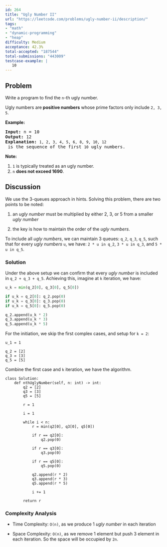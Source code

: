 ```yaml
---
id: 264
title: "Ugly Number II"
url: "https://leetcode.com/problems/ugly-number-ii/description/"
tags:
- "math"
- "dynamic-programming"
- "heap"
difficulty: Medium
acceptance: 42.3%
total-accepted: "187544"
total-submissions: "443009"
testcase-example: |
   10
---
```


## Problem

<p>Write a program to find the <code>n</code>-th ugly number.</p>

<p>Ugly numbers are<strong> positive numbers</strong> whose prime factors only include <code>2, 3, 5</code>.&nbsp;</p>

<p><strong>Example:</strong></p>

<pre>
<strong>Input:</strong> n = 10
<strong>Output:</strong> 12
<strong>Explanation: </strong><code>1, 2, 3, 4, 5, 6, 8, 9, 10, 12</code> is the sequence of the first <code>10</code> ugly numbers.</pre>

<p><strong>Note: </strong>&nbsp;</p>

<ol>
	<li><code>1</code> is typically treated as an ugly number.</li>
	<li><code>n</code> <b>does not exceed 1690</b>.</li>
</ol>

## Discussion

We use the 3-queues approach in hints. Solving this problem, there are two
points to be noted:

1. an *ugly number* must be multiplied by either 2, 3, or 5 from a
smaller *ugly number*

1. the key is how to maintain the order of the *ugly numbers*.

To include all *ugly numbers*, we can maintain 3 queues: `q_2`, `q_3`, `q_5`,
such that for every *ugly numbers* `u`, we have:
`2 * u in q_2`, `3 * u in q_3`, and `5 * u in q_5`.

### Solution

Under the above setup we can confirm that every *ugly number* is included in
`q_2 + q_3 + q_5`. Achieving this, imagine at `k` iteration, we have:

```python
u_k = min(q_2[0], q_3[0], q_5[0])

if u_k = q_2[0]: q_2.pop(0)
if u_k = q_3[0]: q_3.pop(0)
if u_k = q_5[0]: q_5.pop(0)

q_2.append(u_k * 2)
q_3.append(u_k * 3)
q_5.append(u_k * 5)
```

For the initiation, we skip the first complex cases, and setup for `k = 2`:

```py3
u_1 = 1

q_2 = [2]
q_3 = [3]
q_5 = [5]
```

Combine the first case and `k` iteration, we have the algorithm.

```py3
class Solution:
    def nthUglyNumber(self, n: int) -> int:
        q2 = [2]
        q3 = [3]
        q5 = [5]

        r = 1

        i = 1

        while i < n:
            r = min(q2[0], q3[0], q5[0])

            if r == q2[0]:
                q2.pop(0)

            if r == q3[0]:
                q3.pop(0)

            if r == q5[0]:
                q5.pop(0)

            q2.append(r * 2)
            q3.append(r * 3)
            q5.append(r * 5)

            i += 1

        return r
```

### Complexity Analysis

- Time Complexity: `O(n)`, as we produce 1 *ugly number* in each iteration

- Space Complexity: `O(n)`, as we remove 1 element but push 3 element in each
  iteration. So the space will be occupied by `2n`.
